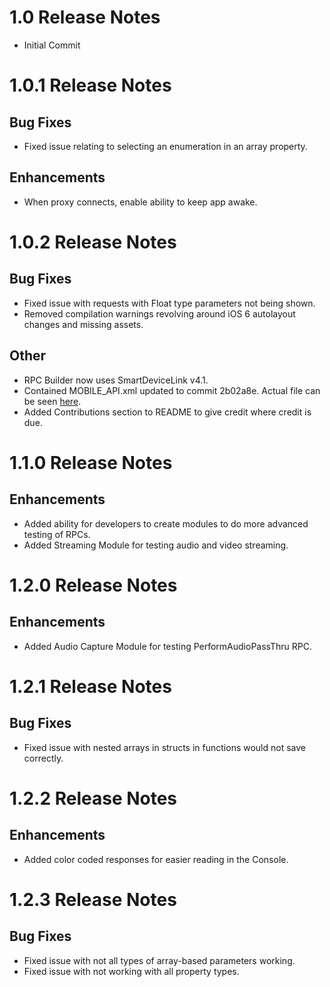 # 1.0 Release Notes
* Initial Commit

# 1.0.1 Release Notes
## Bug Fixes
* Fixed issue relating to selecting an enumeration in an array property.

## Enhancements
* When proxy connects, enable ability to keep app awake.

# 1.0.2 Release Notes
## Bug Fixes
* Fixed issue with requests with Float type parameters not being shown.
* Removed compilation warnings revolving around iOS 6 autolayout changes and missing assets.

## Other
* RPC Builder now uses SmartDeviceLink v4.1.
* Contained MOBILE_API.xml updated to commit 2b02a8e. Actual file can be seen [here](https://github.com/smartdevicelink/sdl_core/blob/master/src/components/interfaces/MOBILE_API.xml).
* Added Contributions section to README to give credit where credit is due.

# 1.1.0 Release Notes
## Enhancements
* Added ability for developers to create modules to do more advanced testing of RPCs.
* Added Streaming Module for testing audio and video streaming.

# 1.2.0 Release Notes
## Enhancements
* Added Audio Capture Module for testing PerformAudioPassThru RPC.

# 1.2.1 Release Notes
## Bug Fixes
* Fixed issue with nested arrays in structs in functions would not save correctly.

# 1.2.2 Release Notes
## Enhancements
* Added color coded responses for easier reading in the Console.

# 1.2.3 Release Notes
## Bug Fixes
* Fixed issue with not all types of array-based parameters working.
* Fixed issue with not working with all property types.
